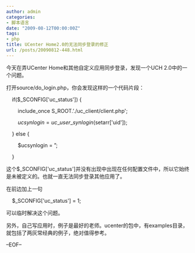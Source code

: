 ```yaml
---
author: admin
categories:
- 脚本语言
date: "2009-08-12T00:00:00Z"
tags:
- php
title: UCenter Home2.0的无法同步登录的修正
url: /posts/20090812-448.html
---
```

今天在弄UCenter Home和其他自定义应用同步登录，发现一个UCH 2.0中的一个问题。 

打开source/do_login.php，你会发现这样的一个代码片段： 

    if($\_SCONFIG['uc\_status']) { 

        include\_once S\_ROOT.&#8217;./uc_client/client.php'; 

        $ucsynlogin = uc\_user\_synlogin($setarr['uid']); 

    } else { 

        $ucsynlogin = &#8221;; 

    } 

这个$\_SCONFIG['uc\_status']并没有出现中出现在任何配置文件中，所以它始终是未被定义的。也就一直无法同步登录其他应用了。 

在前边加上一句 

    $\_SCONFIG['uc\_status'] = 1; 

可以临时解决这个问题。 

另外，自己写应用时，例子是最好的老师。ucenter的包中，有examples目录，就包括了两灰常经典的例子，绝对值得参考。 

&#8211;EOF&#8211;